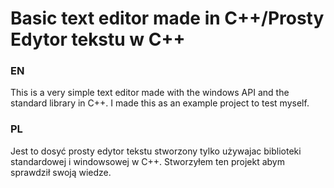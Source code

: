 # Basic text editor made in C++/Prosty Edytor tekstu w C++

### EN

This is a very simple text editor made with the windows API and the standard library in C++. 
I made this as an example project to test myself.
### PL
Jest to dosyć prosty edytor tekstu stworzony tylko używajac biblioteki standardowej i windowsowej w C++. 
Stworzyłem ten projekt abym sprawdził swoją wiedze.
